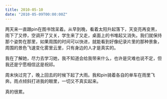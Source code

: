 ```yaml
---
title: 2010-05-10
date: "2010-05-09T00:00:00Z"
---
```


两天来一直跟pin在图书馆呆着。从早到晚，看着太阳升起落下，天变亮再变黑，雨下了又停，空调开了又关，学生来了又走，桌面上的书堆起又消失。我们就保持那个姿势在那里，如果周围的时间可以快进，就能看到好像纪录片里的那种景象，周围的景色飞速变化雾里云里，只有身边的人才是真实的。

我在了解她，尽力去学习她，我不知道会给我带来什么，也许是灾难也说不定，但我还是宁愿相信这是祝祁。

周末快过完了，晚上回去的时候下起了大雨。我和pin骑着各自的单车在雨里飞奔。雨点倾斜打进我的眼里，一切又不真实起来。

真的很累。
